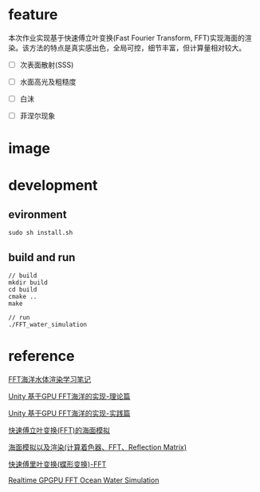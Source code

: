 # feature
本次作业实现基于快速傅立叶变换(Fast Fourier Transform, FFT)实现海面的渲染。该方法的特点是真实感出色，全局可控，细节丰富，但计算量相对较大。

- [ ] 次表面散射(SSS)

- [ ] 水面高光及粗糙度

- [ ] 白沫

- [ ] 菲涅尔现象


# image


# development
## evironment
```
sudo sh install.sh
```

## build and run
```
// build
mkdir build 
cd build
cmake ..
make

// run
./FFT_water_simulation
```

# reference
[FFT海洋水体渲染学习笔记](https://zhuanlan.zhihu.com/p/335045713)

[Unity 基于GPU FFT海洋的实现-理论篇](https://zhuanlan.zhihu.com/p/95482541)

[Unity 基于GPU FFT海洋的实现-实践篇](https://zhuanlan.zhihu.com/p/96811613)

[快速傅立叶变换(FFT)的海面模拟](https://blog.csdn.net/qq_39300235/article/details/103582460)

[海面模拟以及渲染(计算着色器、FFT、Reflection Matrix)](https://blog.csdn.net/xiewenzhao123/article/details/79111004)

[快速傅里叶变换(蝶形变换)-FFT](https://zhuanlan.zhihu.com/p/374489378)

[Realtime GPGPU FFT Ocean Water Simulation](https://tore.tuhh.de/bitstream/11420/1439/1/GPGPU_FFT_Ocean_Simulation.pdf)
